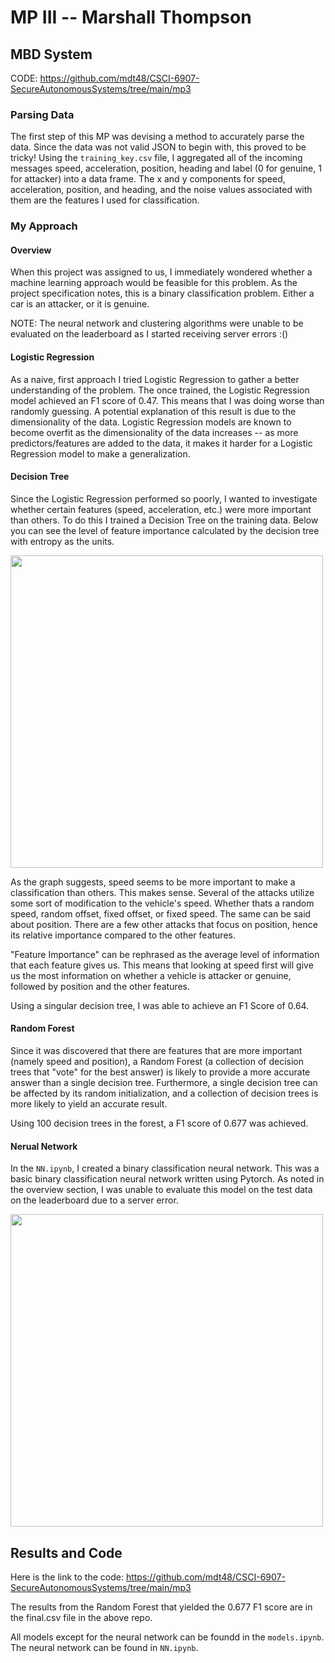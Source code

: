 # MP III -- Marshall Thompson

## MBD System

CODE: https://github.com/mdt48/CSCI-6907-SecureAutonomousSystems/tree/main/mp3

### Parsing Data

The first step of this MP was devising a method to accurately parse the data. Since the data was not valid JSON to begin with, this proved to be tricky! Using the ```training_key.csv``` file, I aggregated all of the incoming messages speed, acceleration, position, heading and label (0 for genuine, 1 for attacker) into a data frame. The x and y components for speed, acceleration, position, and heading, and the noise values associated with them are the features I used for classification.

### My Approach

#### Overview

When this project was assigned to us, I immediately wondered whether a machine learning approach would be feasible for this problem. As the project specification notes, this is a binary classification problem. Either a car is an attacker, or it is genuine. 


NOTE: The neural network and clustering algorithms were unable to be evaluated on the leaderboard as I started receiving server errors :()

#### Logistic Regression

As a naive, first approach I tried Logistic Regression to gather a better understanding of the problem. The once trained, the Logistic Regression model achieved an F1 score of 0.47. This means that I was doing worse than randomly guessing. A potential explanation of this result is due to the dimensionality of the data. Logistic Regression models are known to become overfit as the dimensionality of the data increases -- as more predictors/features are added to the data, it makes it harder for a Logistic Regression model to make a generalization. 

#### Decision Tree

Since the Logistic Regression performed so poorly, I wanted to investigate whether certain features (speed, acceleration, etc.) were more important than others. To do this I trained a Decision Tree on the training data. Below you can see the level of feature importance calculated by the decision tree with entropy as the units.

<img src="dt.png" width=500>

As the graph suggests, speed seems to be more important to make a classification than others. This makes sense. Several of the attacks utilize some sort of modification to the vehicle's speed. Whether thats a random speed, random offset, fixed offset, or fixed speed. The same can be said about position. There are a few other attacks that focus on position, hence its relative importance compared to the other features. 

"Feature Importance" can be rephrased as the average level of information that each feature gives us. This means that looking at speed first will give us the most information on whether a vehicle is attacker or genuine, followed by position and the other features. 

Using a singular decision tree, I was able to achieve an F1 Score of 0.64. 

#### Random Forest

Since it was discovered that there are features that are more important (namely speed and position), a Random Forest (a collection of decision trees that "vote" for the best answer) is likely to provide a more accurate answer than a single decision tree. Furthermore, a single decision tree can be affected by its random initialization, and a collection of decision trees is more likely to yield an accurate result. 

Using 100 decision trees in the forest, a F1 score of 0.677 was achieved.


#### Nerual Network

In the ```NN.ipynb```, I created a binary classification neural network. This was a basic binary classification neural network written using Pytorch. As noted in the overview section, I was unable to evaluate this model on the test data on the leaderboard due to a server error.


<img src="bad_clustering.png" width=500>

## Results and Code

Here is the link to the code: https://github.com/mdt48/CSCI-6907-SecureAutonomousSystems/tree/main/mp3

The results from the Random Forest that yielded the 0.677 F1 score are in the final.csv file in the above repo. 

All models except for the neural network can be foundd in the ```models.ipynb```. The neural network can be found in ```NN.ipynb```.